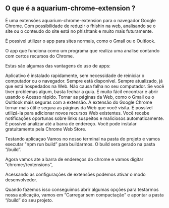 ## O que é a aquarium-chrome-extension ?

É uma extensões aquarium-chrome-extension para o navegador Google Chrome.
 Com possibilidade de reduzir o fhishin na web, analisando se o site ou o conteudo do site está no phishtank e muito mais futuramente.

É possível utilizar o app para sites normais, como o Gmail ou o Oultlook.

O app que funciona como um programa que realiza uma analise contando com certos recursos do Chrome.

Estas são algumas das vantagens do uso de apps:

Aplicativo é instalado rapidamente, sem necessidade de reiniciar o computador ou o navegador.
Sempre está disponível.
Sempre atualizado, já que está hospedados na Web.
Não causa falha no seu computador. Se você tiver problemas algum, basta fechar a guia.
É muito fácil encontrar e abrir usando o Acesso rápido.
Tornar as páginas da Web, como o Gmail ou o Oultlook mais seguras com a extensão.
A extensão do Google Chrome tornar mais útil e segura as páginas da Web que você visita.
É possível utilizá-la para adicionar novos recursos Web existentes.
Você recebe notificações oportunas sobre links suspeitos e maliciosos automaticamente.
É possível analizar até a barra de endereço.
Você pode instalar gratuitamente pela Chrome Web Store.

Testando aplicaçao
Vamos no nosso terminal na pasta do projeto e vamos executar "npm run build” para buildarmos.
O build sera gerado na pasta “/build”.

Agora vamos ate a barra de endereços do chrome e vamos digitar “chrome://extensions”,

Acessando as configurações de extensões podemos ativar o modo desenvolvedor.

Quando fazemos isso conseguimos abrir algumas opções para testarmos nossa aplicação,
 vamos em “Carregar sem compactação” e apontar a pasta “/build” do seu projeto.


<!-- 
This Chrome Extension was bootstrapped with [Create React App](https://github.com/facebookincubator/create-react-app).

1) ```npm i```
2) ```yarn build```
3) Go to ```chrome://extensions``` in Chrome
4) Ensure that the Developer mode checkbox in the top right-hand corner is checked
5) Click Load unpacked extension to pop up a file-selection dialog & select directory ```build``` in your repository.
6) Ensure that the enabled box next to your chrome extension is checked so you can see it in action

Doc Instruction - 

React App in Popup - ```master``` branch

React App in Content Script - ```react-content-script``` branch (to see App go to ```https://www.google.com/```)

Vanila JS example for Popup in branch ```popup```, content setting in ```content-settings``` and context menu in branch ```contextmenu``` -->
<!-- firebase deploy -->